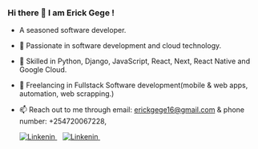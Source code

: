 ### Hi there 👋 I am Erick Gege !
- A seasoned software developer.
- 👀 Passionate in software development and cloud technology.
- 🌱 Skilled in Python, Django, JavaScript, React, Next, React Native and Google Cloud.
- 💞️ Freelancing in Fullstack Software development(mobile & web apps, automation, web scrapping.) 
- 📫 Reach out to me through email: erickgege16@gmail.com & phone number: +254720067228,

  <p>
    <a href="https://twitter.com/gegerick">
         <img src="https://img.shields.io/badge/Twitter-0077B5?style=for-the-badge&logo=twitter&logoColor=white" alt="Linkenin">
  </a>&ensp; 
  <a href="https://www.linkedin.com/in/erick-gege/">
      <img src="https://img.shields.io/badge/LinkedIn-0077B5?style=for-the-badge&logo=linkedin&logoColor=white" alt="Linkenin">
  </a>&ensp; 
  </p>

<!---
erick16-max/erick16-max is a ✨ special ✨ repository because its `README.md` (this file) appears on your GitHub profile.
You can click the Preview link to take a look at your changes.
--->
